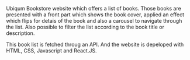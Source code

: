 Ubiqum Bookstore website which offers a list of books. Those books are presented with a front part which shows the book cover, applied an effect which flips for detais of the
book and also a carousel to navigate through the list. Also possible to filter the list according to the book title or description.

This book list is fetched throug an API. And the website is depeloped with HTML, CSS, Javascript and React.JS.
